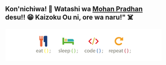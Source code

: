 ## Kon'nichiwa! 👋 Watashi wa <a href="https://www.mohanpradhan.com.np">Mohan Pradhan</a> desu!! 😁 Kaizoku Ou ni, ore wa naru!" ☠️

<p align="center"> <img src="escr.png" alt="eat-sleep-code-repeat"/></p>

<!--
**emoueitchaien/emoueitchaien** is a ✨ _special_ ✨ repository because its `README.md` (this file) appears on your GitHub profile.

Here are some ideas to get you started:

- 🔭 I’m currently working on ...
- 🌱 I’m currently learning ...
- 👯 I’m looking to collaborate on ...
- 🤔 I’m looking for help with ...
- 💬 Ask me about ...
- 📫 How to reach me: ...
- 😄 Pronouns: ...
- ⚡ Fun fact: ...
-->
